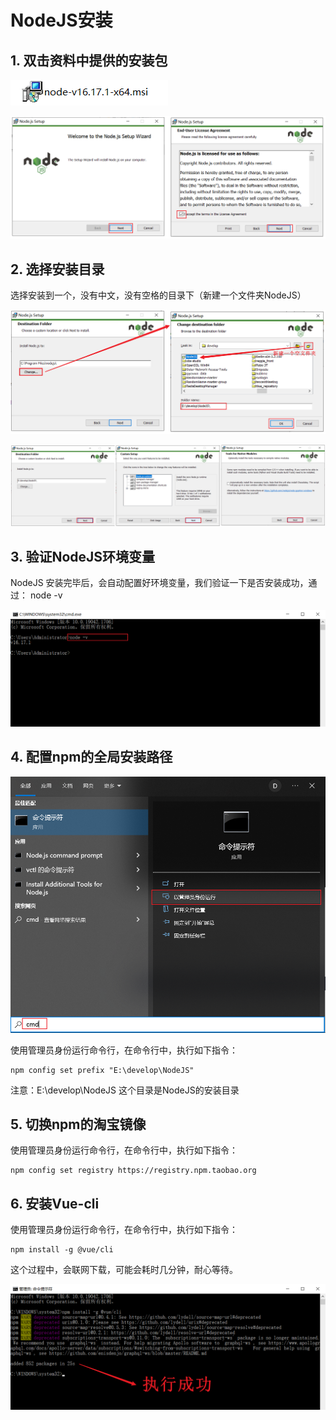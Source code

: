 # NodeJS安装

## 1. 双击资料中提供的安装包 

![image-20221008213131316](assets/image-20221008213131316.png)  

 ![image-20220818155659933](assets/image-20220818155659933.png) 







## 2. 选择安装目录

选择安装到一个，没有中文，没有空格的目录下（新建一个文件夹NodeJS）

![image-20220818160024929](assets/image-20220818160024929.png) 

![image-20220818160241172](assets/image-20220818160241172.png) 







## 3. 验证NodeJS环境变量

NodeJS 安装完毕后，会自动配置好环境变量，我们验证一下是否安装成功，通过： node -v

![image-20220818160357897](assets/image-20220818160357897.png) 





## 4. 配置npm的全局安装路径

 <img src="assets/image-20220818161218016.png" alt="image-20220818161218016" style="zoom:67%;" />



使用管理员身份运行命令行，在命令行中，执行如下指令：

```
npm config set prefix "E:\develop\NodeJS"
```

注意：E:\develop\NodeJS 这个目录是NodeJS的安装目录







## 5. 切换npm的淘宝镜像

使用管理员身份运行命令行，在命令行中，执行如下指令：

```
npm config set registry https://registry.npm.taobao.org
```







## 6. 安装Vue-cli

使用管理员身份运行命令行，在命令行中，执行如下指令：

```
npm install -g @vue/cli
```

这个过程中，会联网下载，可能会耗时几分钟，耐心等待。

![image-20220818161134576](assets/image-20220818161134576.png) 















